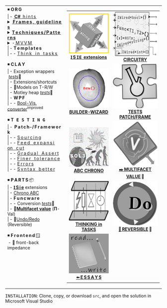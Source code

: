 <table><tr valign="top"><td>
<!--      O R G    --!>
◾ <b>O&thinsp;R&thinsp;G</b><br />
|&thinsp;- <a title="&nbsp;&lArr;read-write article" href="https://github.com/bytesbauhaus/read-write/blob/main/README+/.net/README+/cs-hints.md">&thinsp;<b>C#</b>&nbsp;&nbsp;h&thinsp;i&thinsp;n&thinsp;t&thinsp;s&thinsp;</a><br />
            <!-- F R A M E S  /  R U L E S --!>
<details><summary><ins>&thinsp;<b>F&thinsp;r&thinsp;a&thinsp;m&thinsp;e&thinsp;s</ins>&thinsp;,<ins>&nbsp;&nbsp;g&thinsp;u&thinsp;i&thinsp;d&thinsp;e&thinsp;l&thinsp;i&thinsp;n&thinsp;e&thinsp;s</b>&thinsp;</ins></summary>
|&thinsp;-&thinsp;-&nbsp;📖&thinsp;<a href="../README+/frames"><i>&thinsp;I&thinsp;n&thinsp;t&thinsp;r&thinsp;o&thinsp;</i></a><br />
|&thinsp;-&thinsp;- <a href="../README+/frames/README+/reinforced_inheretance.md"> R&thinsp;e&thinsp;i&thinsp;n&thinsp;f&thinsp;o&thinsp;r&thinsp;c&thinsp;e&thinsp;d&thinsp;&nbsp;&nbsp;&nbsp;i&thinsp;n&thinsp;h&thinsp;e&thinsp;r&thinsp;i&thinsp;t&thinsp;a&thinsp;n&thinsp;c&thinsp;e&thinsp;</a><br />
|&thinsp;-&thinsp;- <a href="../README+/frames/README+/calls_on_null.md">C&thinsp;a&thinsp;l&thinsp;l&thinsp;s&nbsp;&nbsp;&nbsp;o&thinsp;n&nbsp;&nbsp;&nbsp;n&thinsp;u&thinsp;l&thinsp;l</a><br />            
</details>
            <!-- TECHNIQUE / PATTERN --!>
<details><summary><ins><b>T&thinsp;e&thinsp;c&thinsp;h&thinsp;n&thinsp;i&thinsp;q&thinsp;u&thinsp;e&thinsp;s&thinsp;/&thinsp;P&thinsp;a&thinsp;t&thinsp;t&thinsp;e&thinsp;r&thinsp;n&thinsp;s</b></ins>
&nbsp; &nbsp; &nbsp; &nbsp; </summary>
|&thinsp;-&thinsp;- <a href="/README+/techniques/README+/polymorphism+/README.md">P&thinsp;o&thinsp;l&thinsp;y&thinsp;m&thinsp;o&thinsp;r&thinsp;p&thinsp;h&thinsp;i&thinsp;s&thinsp;m&thinsp;<sup>➕</sup></a><br />
|&thinsp;-&thinsp;- <a href="/README+/techniques/README+/lurk_init.md">"L&thinsp;u&thinsp;r&thinsp;k&thinsp;i&thinsp;n&thinsp;g"&nbsp;&nbsp;&nbsp;i&thinsp;n&thinsp;i&thinsp;t</a><br />
|&thinsp;-&thinsp;- <a href="/README+/techniques/README+/builders/README.md"><b>B&thinsp;u&thinsp;i&thinsp;l&thinsp;d&thinsp;e&thinsp;r&thinsp;s</b></a>🏗️<br />
|&thinsp;-&thinsp;-&thinsp;-&thinsp;-&nbsp;<a href="../src/TuttiFrutti/WizConstr/README.md">Wizard blocks</a><br />
|&thinsp;-&thinsp;- <a href="/README+/techniques/README+/circuitry/README.md"><b>C<samp>&thinsp;I&thinsp;R&thinsp;C&thinsp;U&thinsp;I&thinsp;T&thinsp;R&thinsp;Y</samp></b></a>
</details>
            <!-- M V V M  --!>
<details><summary>-<ins>&thinsp;M&thinsp;V&thinsp;V&thinsp;M&thinsp;</ins></summary>
|&thinsp;-&thinsp;- <a href="../README+/decisions/README+/mvvm/mvvm-notification_orchestration.md">Notification orchestration</a><br />
|&thinsp;-&thinsp;- <a href="../README+/decisions/README+/mvvm/mvvm-vmodel_cohesion.md">Model-ViewModel cohesion</a><br />
</details>
|&thinsp;- <b>T&thinsp;e&thinsp;m&thinsp;p&thinsp;l&thinsp;a&thinsp;t&thinsp;e&thinsp;s</b><br />
|&thinsp;-&thinsp;- <a href="../README+/decisions/README+/think_in_tasks/README.md">T&thinsp;h&thinsp;i&thinsp;n&thinsp;k&nbsp;&nbsp; i&thinsp;n &nbsp;&nbsp;t&thinsp;a&thinsp;s&thinsp;k&thinsp;s&thinsp;</a><br />
<br /><!--      C L A Y    --!>
◾ <b>C&thinsp;L&thinsp;A&thinsp;Y</b><br />
|&thinsp;- Exception wrappers &nbsp;<a href="../src/TuttiFrutti/ExtensionsTests/Exceptions"><i>tests</i></a>🧪<br />
|&thinsp;- Extensions/shortcuts<br />
|&thinsp;- 🚧Models on T-R/W<br />
|&thinsp;- Motley heap <a href="../src/TuttiFrutti/AbcStructTests/Heaps"><i>tests</i></a>🧪<br />
|&thinsp;- <b>W&thinsp;P&thinsp;F</b><br />
|&thinsp;-&thinsp;- <a href="../src/TuttiFrutti/WinClay/Converters/bool2viz_improved.md">Bool-Vis. converter</a><sup>improved</sup><br />
<br /><!--               T E S T I N G   --!>
◾ <b>T<samp>&thinsp;E&thinsp;S&thinsp;T&thinsp;I&thinsp;N&thinsp;G</samp></b><br />
|&thinsp;- &thinsp;<b>P&thinsp;a&thinsp;t&thinsp;c&thinsp;h-/&thinsp;F&thinsp;r&thinsp;a&thinsp;m&thinsp;e&thinsp;w&thinsp;o&thinsp;r&thinsp;k</b><br />
|&thinsp;-&thinsp;- <a href="../README+/tests/README+/prog_tests-sources.md">S&thinsp;o&thinsp;u&thinsp;r&thinsp;c&thinsp;i&thinsp;n&thinsp;g</a><br />
|&thinsp;-&thinsp;- <a href="../README+/tests/README+/prog_tests-cut_feeds.md">F&thinsp;e&thinsp;e&thinsp;d&nbsp;&nbsp;&nbsp;e&thinsp;x&thinsp;p&thinsp;a&thinsp;n&thinsp;s&thinsp;i&thinsp;on&nbsp;&nbsp;&nbsp;c&thinsp;u&thinsp;t</a><br />
|&thinsp;-&thinsp;- <a href="../README+/tests/README+/tests-gradual_assert.md">G&thinsp;r&thinsp;a&thinsp;d&thinsp;u&thinsp;a&thinsp;l&nbsp;&nbsp;&nbsp;A&thinsp;s&thinsp;s&thinsp;e&thinsp;r&thinsp;t</a><br />
|&thinsp;-&thinsp;- <a href="../README+/tests/README+/tests-value_tolerance.md">F&thinsp;i&thinsp;n&thinsp;e&thinsp;r&nbsp;&nbsp;&nbsp;t&thinsp;o&thinsp;l&thinsp;e&thinsp;r&thinsp;a&thinsp;n&thinsp;c&thinsp;e</a><br />
|&thinsp;-&thinsp;- <a href="../README+/tests/README+/prog_tests-errors.md">E&thinsp;r&thinsp;r&thinsp;o&thinsp;r&thinsp;s</a><br />
|&thinsp;-&thinsp;- <a href="../README+/tests/README+/prog_tests-syntax.md">S&thinsp;y&thinsp;n&thinsp;t&thinsp;a&thinsp;x &nbsp; b&thinsp;e&thinsp;t&thinsp;t&thinsp;e&thinsp;r</a><br />
<br/><!--           P A R T S -->
◾ <b>P&thinsp;A&thinsp;R&thinsp;T&thinsp;S</b>&thinsp;📦<br />
|&thinsp;- <a href="../README+/parts/_ext/ISie/README.md"><b>Ɪ&thinsp;S&thinsp;i&thinsp;e</b></a> extensions<br />
|&thinsp;- <a href="../README+/parts/AbcChrono">Chrono ABC</a><br />
|&thinsp;- <b>F&thinsp;u&thinsp;n&thinsp;c&thinsp;w&thinsp;a&thinsp;r&thinsp;e</b><br />
|&thinsp;-&thinsp;- Conversion&nbsp;<a href="../src/TuttiFrutti/ExtensionsTests/Exceptions"><i>tests</i></a>🧪</br />
|&thinsp;- 🐝<a name="UVal" href="../README+/parts/MultifacetVal"><b>Multifacet value</b></a> (<b>Π</b>-Val)<br />
|&thinsp;- 🚧<a href="../README+/parts/Rvrs">Undo/Redo</a> (Reversible)<br />
<br/><!--           F R O N T E N D -->
◾ <b>F&thinsp;r&thinsp;o&thinsp;n&thinsp;t&thinsp;e&thinsp;n&thinsp;d</b>&thinsp;🪟<br />
 &thinsp;- 📝 front-back impedance
            
</td><td> 
  <table><tr align="center">
     <td>          <!--    I S i e     --!>
      <a href="../README+/parts/_ext/ISie/README.md"><img src="../README+/_rsc/img/_nav/tiles/ISie_highlight-200px.png" alt="&nbsp;&nbsp;⭐I&nbsp;S&thinsp;i&thinsp;e⭐&nbsp;&nbsp;&nbsp;"/>
      <br /><b>Ɪ&thinsp;S&thinsp;<samp>IE</samp>&nbsp;&thinsp;extensions</b></a>
     </td>
    <td>             <!--    C I R C U I T R Y     --!>
      <a href="../README+/techniques/README+/circuitry/README.md"><img src="../README+/_rsc/img/_nav/tiles/Circuitry_bw-200px.png" alt="&nbsp;Object-oriented Circuitry"/>
      <br /><b>CIRCUITRY</b></a>
     </td>
                                      </tr><tr></tr><tr align="center">
    <td>      <!--    B U I L D E R   W I Z A R D    B L O C K S     --!>
      <a href="../src/TuttiFrutti/WizConstr/README.md"><img src="../README+/_rsc/img/_nav/tiles/ConstrWiz-deco_bw-200px.png" alt="&nbsp;&nbsp;Wizard of Code Blocks" />
      <br /><b>BUILDER-WIZARD</b></a>
    </td>
    <td>             <!--   T E S T I N G     --!>
      <a href="../README+/tests/README.md"><img src="../README+/_rsc/img/_nav/tiles/TestPatch_bw-200px.png" alt="&nbsp;Test frameworks"/>
      <br /><b>TESTS PATCH/FRAME</b></a>
    </td>
                                        </tr><tr></tr><tr align="center">
    <td>             <!--    C H R O N O     --!>
      <a href="../README+/parts/AbcChrono/README.md"><img src="../README+/_rsc/img/_nav/tiles/Chrono_bw-200px.jpg" alt="&nbsp;Chronology lib"/>
      <br /><b>ABC CHRONO</b></a>
    </td>
    <td>             <!--     M U L T I F A C E T    --!>
      <a href="../README+/parts/MultifacetVal/README.md"><img src="../README+/_rsc/img/_nav/tiles/U-Val_bw-200px.png" alt="&nbsp;Multifacet value"/>
      <br /><b>✒️&thinsp;MULTIFACET VALUE<b></a>&thinsp;🐝
    </td>
</tr><tr></tr><tr align="center">
                    <td>      <!--    T A S K S   a s   M O D E L     --!>
      <a href="../README+/decisions/README+/think_in_tasks/README.md"><img src="../README+/_rsc/img/_nav/tiles/TaskAsModel_bw-200px.png" alt="&nbsp;&nbsp;Value as promise"/>
      <br /><b>THINKING in TASKS</b></a>
    </td>
 <td>                 <!--    U N D O     --!>
      <a href="../README+/parts/Rvrs/README.md"><img src="../README+/_rsc/img/_nav/tiles/UndoRedo_bw_200px.png" alt="&nbsp;Undo-Redo"/>
      <br /><b>🚧&thinsp;REVERSIBLE</b></a>&thinsp;🚧
    </td>
</tr><tr></tr><tr align="center">
    <td>                                                  <!--    R E A D - W R I T E     --!>
      <a href="https://github.com/bytesbauhaus/read-write/blob/main/README+/pencraft/README+/essays/README.md"><img src="../README+/_rsc/img/_nav/tiles/read-write_200px.jpg" alt="&nbsp;READ-WRITE repo" title="&nbsp;Collection in the read-write repository"/>
       <br />⬅️&thinsp;<b>E&thinsp;S&thinsp;S&thinsp;A&thinsp;Y&thinsp;S</b></a>
    </td>
  </tr></table>
</td></tr></table>

<samp>INSTALLATION</samp>: Clone, copy, or download `src`, and open the solution in Microsoft Visual Studio
